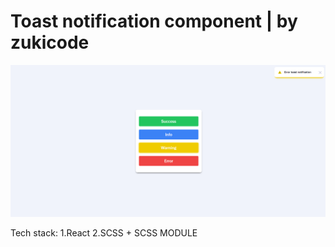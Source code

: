 # Toast notification component | by zukicode

![Screenshot from website.](./src/assets/for-github.png)

Tech stack:
  1.React
  2.SCSS + SCSS MODULE
